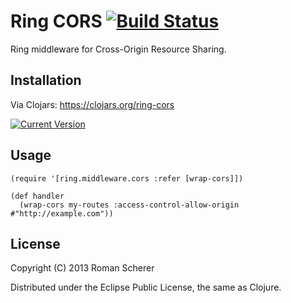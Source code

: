 # Ring CORS [![Build Status](https://travis-ci.org/r0man/ring-cors.png)](https://travis-ci.org/r0man/ring-cors)

Ring middleware for Cross-Origin Resource Sharing.

## Installation

Via Clojars: https://clojars.org/ring-cors

[![Current Version](https://clojars.org/ring-cors/latest-version.svg)](https://clojars.org/ring-cors)

## Usage

    (require '[ring.middleware.cors :refer [wrap-cors]])

    (def handler
      (wrap-cors my-routes :access-control-allow-origin #"http://example.com"))

## License

Copyright (C) 2013 Roman Scherer

Distributed under the Eclipse Public License, the same as Clojure.
